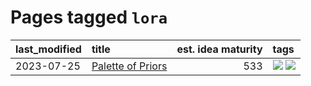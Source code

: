 # Pages tagged `lora`

|last_modified|title|est. idea maturity|tags
|:---|:---|---:|:---|
|2023-07-25|[Palette of Priors](../palette_of_priors.md)|533|[![](https://img.shields.io/badge/tag-experimental-fe4dc)](../tags/experimental.md) [![](https://img.shields.io/badge/tag-lora-4ed36d)](../tags/lora.md)|